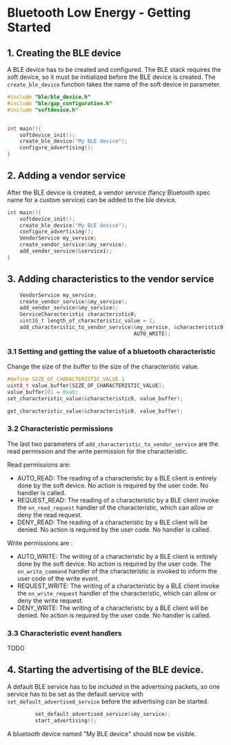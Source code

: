 # Bluetooth Low Energy - Getting Started

## 1. Creating the BLE device

A BLE device has to be created and configured. The BLE stack requires the soft device, so it must be 
initialized before the BLE device is created. The ``create_ble_device`` function takes the name of the soft device in
 parameter.


```C
#include "ble/ble_device.h"
#include "ble/gap_configuration.h"
#include "softdevice.h"


int main(){
    softdevice_init();
    create_ble_device("My BLE device");
    configure_advertising();
}
```
## 2. Adding a vendor service

After the BLE device is created, a vendor service (fancy Bluetooth spec name for a custom service) can be added to the
 ble device. 


```C
int main(){
    softdevice_init();
    create_ble_device("My BLE device");
    configure_advertising();
    VendorService my_service;
    create_vendor_service(&my_service);
    add_vendor_service(&service1);
}
```

## 3. Adding characteristics to the vendor service

```C
    VendorService my_service;
    create_vendor_service(&my_service);
    add_vendor_service(&my_service);
    ServiceCharacteristic characteristic0;
    uint16_t length_of_characteristic_value = 1;
    add_characteristic_to_vendor_service(&my_service, &characteristic0, length_of_characteristic_value, AUTO_READ,
                                         AUTO_WRITE);
```

### 3.1 Setting and getting the value of a bluetooth characteristic

Change the size of the buffer to the size of the characteristic value.

```C
#define SIZE_OF_CHARACTERISTIC_VALUE 1
uint8_t value_buffer[SIZE_OF_CHARACTERISTIC_VALUE];
value_buffer[0] = 0xab;
set_characteristic_value(&characteristic0, value_buffer);

get_characteristic_value(&characteristic0, value_buffer);

```

### 3.2 Characteristic permissions

The last two parameters of ``add_characteristic_to_vendor_service`` are the read permission and the write permission 
for the characteristic.

Read permissions are:
* AUTO\_READ: The reading of a characteristic by a BLE client is entirely done by the soft device. No action is 
required by the user code. No handler is called.
* REQUEST\_READ: The reading of a characteristic by a BLE client invoke the ``on_read_request`` handler of the 
characteristic, which can allow or deny the read request.
* DENY\_READ: The reading of a characteristic by a BLE client will be denied. No action is required by the user code. 
No handler is called.

Write permissions are :
* AUTO\_WRITE: The writing of a characteristic by a BLE client is entirely done by the soft device. No action is 
required by the user code. The ``on_write_command`` handler of the characteristic is invoked to inform the user code 
of the write event.
* REQUEST\_WRITE: The writing of a characteristic by a BLE client invoke the ``on_write_request`` handler of the 
characteristic, which can allow or deny the write request.
* DENY\_WRITE: The writing of a characteristic by a BLE client will be denied. No action is required by the user code. 
No handler is called.

### 3.3 Characteristic event handlers

TODO


## 4. Starting the advertising of the BLE device.

A default BLE service has to be included in the advertising packets, so one service has to be set as the default 
service with ``set_default_advertised_service`` before the advertising can be started.


```C
    	 set_default_advertised_service(&my_service);
    	 start_advertising();
```
A bluetooth device named "My BLE device" should now be visible.
